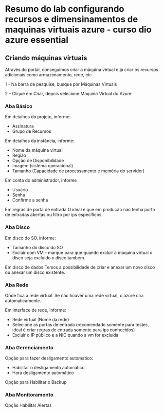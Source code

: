 # Resumo do lab configurando recursos e dimensinamentos de maquinas virtuais azure - curso dio azure essential

## Criando máquinas virtuais
Através do portal, conseguimos criar a máquina virtual e já criar os recursos adicionais como armazenamento, rede, etc

1 - Na barra de pesquise, busque por Máquinas Virtuais

2 - Clique em Criar, depois selecione Maquina Virtual do Azure

### Aba Básico

Em detalhes do projeto, informe:
- Assinatura
- Grupo de Recursos

Em detalhes da instância, informe:
- Nome da máquina virtual
- Região
- Opção de Disponibilidade
- Imagem (sistema operacional)
- Tamanho (Capacidade de processamento e memória do servidor)

Em conta do administrador, informe
- Usuário
- Senha
- Confirme a senha

Em regras de porta de entrada
  O ideal é que em produção não tenha porta de entradas abertas ou filtro por ips específicos.


### Aba Disco

Em disco do SO, informe:
- Tamanho do disco do SO
- Excluir com VM - marque para que quando excluir a maquina virtual o disco seja excluído o disco também.

Em disco de dados
  Temos a possibilidade de criar e anexar um novo disco ou anexar um disco existente.


### Aba Rede
Onde fica a rede virtual. Se não houver uma rede virtual, o azure cria automaticamente.

Em interface de rede, informe:
- Rede virtual (Nome da rede)
- Selecione as portas de entrada (recomendado somente para testes, ideal é criar regras de entrada somente para ips conhecidos)
- Excluir o IP público e a NIC quando a vm for excluída


### Aba Gerenciamento
Opção para fazer desligamento automatico:
- Habilitar o desligamento automático
- Hora desligamento automático

Opção para Habilitar o Backup


### Aba Monitoramento
Opção Habilitar Alertas



  






